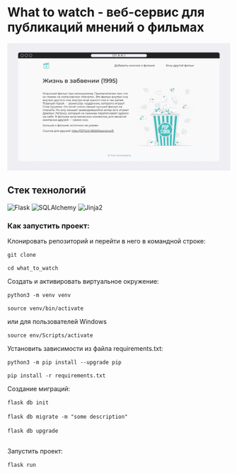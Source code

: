 # What to watch - веб-сервис для публикаций мнений о фильмах

<img src="app.png" width="800" height: auto>


## Стек технологий

![Flask](https://img.shields.io/badge/Flask-092E20)
![SQLAlchemy](https://img.shields.io/badge/SQLAlchemy-CC3300)
![Jinja2](https://img.shields.io/badge/Jinja2-%23DCDCDC
)

### Как запустить проект:

Клонировать репозиторий и перейти в него в командной строке:

```
git clone 
```

```
cd what_to_watch
```

Cоздать и активировать виртуальное окружение:

```
python3 -m venv venv
```

```
source venv/bin/activate
```
или для пользователей Windows

```
source env/Scripts/activate
```

Установить зависимости из файла requirements.txt:

```
python3 -m pip install --upgrade pip
```

```
pip install -r requirements.txt
```

Создание миграций:

```
flask db init

flask db migrate -m "some description"

flask db upgrade


```

Запустить проект:

```
flask run
```